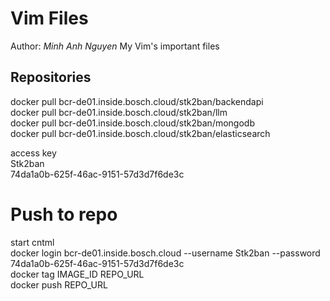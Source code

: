 # Vim Files
Author: *Minh Anh Nguyen*
My Vim's important files
## Repositories
docker pull bcr-de01.inside.bosch.cloud/stk2ban/backendapi  
docker pull bcr-de01.inside.bosch.cloud/stk2ban/llm  
docker pull bcr-de01.inside.bosch.cloud/stk2ban/mongodb  
docker pull bcr-de01.inside.bosch.cloud/stk2ban/elasticsearch  
  
access key   
Stk2ban  
74da1a0b-625f-46ac-9151-57d3d7f6de3c  

# Push to repo
start cntml  
docker login bcr-de01.inside.bosch.cloud --username Stk2ban --password 74da1a0b-625f-46ac-9151-57d3d7f6de3c  
docker tag IMAGE_ID REPO_URL  
docker push REPO_URL  
